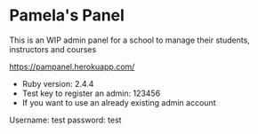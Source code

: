 # Pamela's Panel

This is an WIP admin panel for a school to manage their students, instructors and courses

https://pampanel.herokuapp.com/

* Ruby version: 2.4.4
* Test key to register an admin: 123456
* If you want to use an already existing admin account

Username: test
password: test
